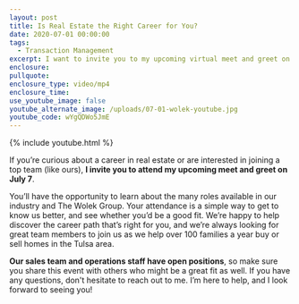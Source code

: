 ```yaml
---
layout: post
title: Is Real Estate the Right Career for You?
date: 2020-07-01 00:00:00
tags:
  - Transaction Management
excerpt: I want to invite you to my upcoming virtual meet and greet on July 7.
enclosure:
pullquote:
enclosure_type: video/mp4
enclosure_time:
use_youtube_image: false
youtube_alternate_image: /uploads/07-01-wolek-youtube.jpg
youtube_code: wYgQDWo5JmE
---
```


{% include youtube.html %}

If you’re curious about a career in real estate or are interested in joining a top team (like ours), **I invite you to attend my upcoming meet and greet on July 7**.&nbsp;

You’ll have the opportunity to learn about the many roles available in our industry and The Wolek Group. Your attendance is a simple way to get to know us better, and see whether you’d be a good fit. We’re happy to help discover the career path that’s right for you, and we’re always looking for great team members to join us as we help over 100 families a year buy or sell homes in the Tulsa area.

**Our sales team and operations staff have open positions**, so make sure you share this event with others who might be a great fit as well. If you have any questions, don't hesitate to reach out to me. I’m here to help, and I look forward to seeing you\!